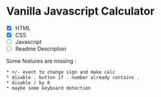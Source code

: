 # Vanilla Javascript Calculator

- [x] HTML
- [x] CSS
- [ ] Javascript
- [ ] Readme Description

Some features are missing :

    * +/- event to change sign and make calc
    * disable . button if . number already contains .
    * disable / by 0
    * maybe some keyboard detection
